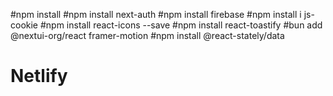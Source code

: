 #npm install
#npm install next-auth
#npm install firebase
#npm install i js-cookie
#npm install react-icons --save
#npm install react-toastify
#bun add @nextui-org/react framer-motion
#npm install @react-stately/data
# Netlify
